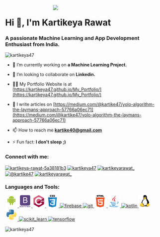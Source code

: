 <img align="right" src = "https://media.giphy.com/media/mCRJDo24UvJMA/giphy.gif" width="350">
<h1 align="left">Hi 👋, I'm Kartikeya Rawat</h1>
<h3 align="left">A passionate Machine Learning and App Development Enthusiast from India.</h3>

<p align="left"> <img src="https://komarev.com/ghpvc/?username=kartikeya47&label=Profile%20views&color=0e75b6&style=flat" alt="kartikeya47" /> </p>

- 🔭 I’m currently working on **a Machine Learning Project.**

- 👯 I’m looking to collaborate on **Linkedin.**

- 👨‍💻 My Portfolio Website is at [https://kartikeya47.github.io/My_Portfolio/](https://kartikeya47.github.io/My_Portfolio/)

- 📝 I write articles on [https://medium.com/@kartike47/yolo-algorithm-the-laymans-approach-57766a06ec71](https://medium.com/@kartike47/yolo-algorithm-the-laymans-approach-57766a06ec71)

- 📫 How to reach me **kartike40@gmail.com**

- ⚡ Fun fact: **I don't sleep ;)**

<h3 align="left">Connect with me:</h3>
<p align="left">
<a href="https://linkedin.com/in/kartikeya-rawat-5a38181b3" target="blank"><img align="center" src="https://raw.githubusercontent.com/rahuldkjain/github-profile-readme-generator/master/src/images/icons/Social/linked-in-alt.svg" alt="kartikeya-rawat-5a38181b3" height="30" width="40" /></a>
<a href="https://kaggle.com/kartikeya47" target="blank"><img align="center" src="https://raw.githubusercontent.com/rahuldkjain/github-profile-readme-generator/master/src/images/icons/Social/kaggle.svg" alt="kartikeya47" height="30" width="40" /></a>
<a href="https://instagram.com/kartikeyarawat_" target="blank"><img align="center" src="https://raw.githubusercontent.com/rahuldkjain/github-profile-readme-generator/master/src/images/icons/Social/instagram.svg" alt="kartikeyarawat_" height="30" width="40" /></a>
<a href="https://medium.com/@kartike47" target="blank"><img align="center" src="https://raw.githubusercontent.com/rahuldkjain/github-profile-readme-generator/master/src/images/icons/Social/medium.svg" alt="@kartike47" height="30" width="40" /></a>
<a href="https://www.hackerrank.com/kartikeyarawat_" target="blank"><img align="center" src="https://raw.githubusercontent.com/rahuldkjain/github-profile-readme-generator/master/src/images/icons/Social/hackerrank.svg" alt="kartikeyarawat_" height="30" width="40" /></a>
</p>

<h3 align="left">Languages and Tools:</h3>
<p align="left"> <a href="https://developer.android.com" target="_blank"> <img src="https://raw.githubusercontent.com/devicons/devicon/master/icons/android/android-original-wordmark.svg" alt="android" width="40" height="40"/> </a> <a href="https://getbootstrap.com" target="_blank"> <img src="https://raw.githubusercontent.com/devicons/devicon/master/icons/bootstrap/bootstrap-plain-wordmark.svg" alt="bootstrap" width="40" height="40"/> </a> <a href="https://www.w3schools.com/cpp/" target="_blank"> <img src="https://raw.githubusercontent.com/devicons/devicon/master/icons/cplusplus/cplusplus-original.svg" alt="cplusplus" width="40" height="40"/> </a> <a href="https://www.w3schools.com/css/" target="_blank"> <img src="https://raw.githubusercontent.com/devicons/devicon/master/icons/css3/css3-original-wordmark.svg" alt="css3" width="40" height="40"/> </a> <a href="https://firebase.google.com/" target="_blank"> <img src="https://www.vectorlogo.zone/logos/firebase/firebase-icon.svg" alt="firebase" width="40" height="40"/> </a> <a href="https://git-scm.com/" target="_blank"> <img src="https://www.vectorlogo.zone/logos/git-scm/git-scm-icon.svg" alt="git" width="40" height="40"/> </a> <a href="https://www.w3.org/html/" target="_blank"> <img src="https://raw.githubusercontent.com/devicons/devicon/master/icons/html5/html5-original-wordmark.svg" alt="html5" width="40" height="40"/> </a> <a href="https://www.java.com" target="_blank"> <img src="https://raw.githubusercontent.com/devicons/devicon/master/icons/java/java-original.svg" alt="java" width="40" height="40"/> </a> <a href="https://kotlinlang.org" target="_blank"> <img src="https://www.vectorlogo.zone/logos/kotlinlang/kotlinlang-icon.svg" alt="kotlin" width="40" height="40"/> </a> <a href="https://www.linux.org/" target="_blank"> <img src="https://raw.githubusercontent.com/devicons/devicon/master/icons/linux/linux-original.svg" alt="linux" width="40" height="40"/> </a> <a href="https://www.python.org" target="_blank"> <img src="https://raw.githubusercontent.com/devicons/devicon/master/icons/python/python-original.svg" alt="python" width="40" height="40"/> </a> <a href="https://scikit-learn.org/" target="_blank"> <img src="https://upload.wikimedia.org/wikipedia/commons/0/05/Scikit_learn_logo_small.svg" alt="scikit_learn" width="40" height="40"/> </a> <a href="https://www.tensorflow.org" target="_blank"> <img src="https://www.vectorlogo.zone/logos/tensorflow/tensorflow-icon.svg" alt="tensorflow" width="40" height="40"/> </a> </p>

<p><img align="center" src="https://github-readme-stats.vercel.app/api/top-langs?username=kartikeya47&show_icons=true&locale=en&layout=compact" alt="kartikeya47" /></p>
